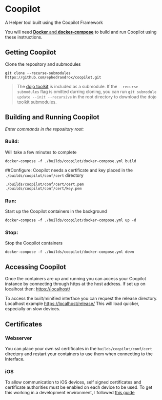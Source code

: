 # **Coopilot**
A Helper tool built using the Coopilot Framework

You will need [**Docker** and **docker-compose**](https://www.docker.com) to build and run Coopilot using these instructions.

## Getting Coopilot
Clone the repository and submodules

    git clone --recurse-submodules https://github.com/ephedrandrox/coopilot.git  

 > The [dojo toolkit](https://dojotoolkit.org) is included as a submodule. If the `--recurse-submodules` 
 > flag is omitted durring cloning, you can run `git submodule update --init --recursive` in 
 > the root directory to download the dojo toolkit submodules.

## Building and Running Coopilot

_Enter commands in the repository root:_

### Build:
Will take a few minutes to complete

    docker-compose -f ./builds/coopilot/docker-compose.yml build

##Configure:
Coopilot needs a certificate and key placed in the `./builds/coopilot/conf/cert` directory

    ./builds/coopilot/conf/cert/cert.pem
    ./builds/coopilot/conf/cert/key.pem

### Run:
Start up the Coopilot containers in the background  

    docker-compose -f ./builds/coopilot/docker-compose.yml up -d

### Stop:
Stop the Coopilot containers  

    docker-compose -f ./builds/coopilot/docker-compose.yml down



## Accessing Coopilot  

Once the containers are up and running you can access your Coopilot instance by connecting through https at the host address. If set up on localhost then: [https://localhost/](https://localhost/)

To access the built/minified interface you can request the release directory. Localhost example [https://localhost/release/](https://localhost/release/)  This will load quicker, especially on slow devices.



## Certificates
### Webserver
You can place your own ssl certificates in the `builds/coopilot/conf/cert` directory and restart your containers to use them when connecting to the Interface.
### iOS 
To allow communication to iOS devices, self signed certificates and certificate authorities must be enabled on each device to be used. To get this working in a development environment, I followed [this guide](https://jaanus.com/ios-13-certificates/)



